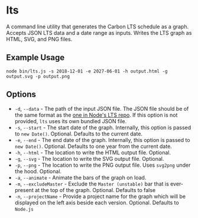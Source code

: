 # lts

A command line utility that generates the Carbon LTS schedule as a graph. Accepts JSON LTS data and a date range as inputs. Writes the LTS graph as HTML, SVG, and PNG files.

## Example Usage

```
node bin/lts.js -s 2018-12-01 -e 2027-06-01 -h output.html -g output.svg -p output.png
```

## Options

- `-d`, `--data` - The path of the input JSON file. The JSON file should be of the same format as the [one in Node's LTS repo](https://github.com/nodejs/LTS/blob/master/schedule.json). If this option is not provided, `lts` uses its own bundled JSON file.
- `-s`, `--start` - The start date of the graph. Internally, this option is passed to `new Date()`. Optional. Defaults to the current date.
- `-e`, `--end` - The end date of the graph. Internally, this option is passed to `new Date()`. Optional. Defaults to one year from the current date.
- `-h`, `--html` - The location to write the HTML output file. Optional.
- `-g`, `--svg` - The location to write the SVG output file. Optional.
- `-p`, `--png` - The location to write the PNG output file. Uses `svg2png` under the hood. Optional.
- `-a`, `--animate` - Animate the bars of the graph on load.
- `-m`, `--excludeMaster` - Exclude the `Master (unstable)` bar that is ever-present at the top of the graph. Optional. Defaults to false
- `-n`, `--projectName` - Provide a project name for the graph which will be displayed on the left axis beside each version. Optional. Defaults to `Node.js`
